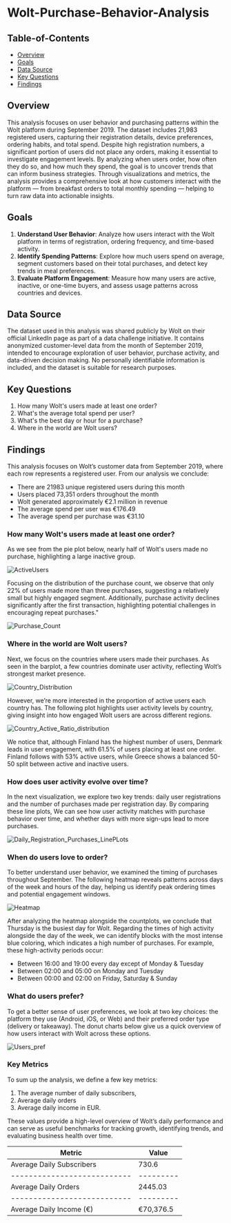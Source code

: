 # Wolt-Purchase-Behavior-Analysis

## Table-of-Contents
- [Overview](#Overview)
- [Goals](#Goals)
- [Data Source](#Data-Source)
- [Key Questions](#Key-Questions)
- [Findings](#Findings) 

## Overview
This analysis focuses on user behavior and purchasing patterns within the Wolt platform during September 2019. The dataset includes 21,983 registered users, capturing their registration details, device preferences, ordering habits, and total spend. Despite high registration numbers, a significant portion of users did not place any orders, making it essential to investigate engagement levels. By analyzing when users order, how often they do so, and how much they spend, the goal is to uncover trends that can inform business strategies. Through visualizations and metrics, the analysis provides a comprehensive look at how customers interact with the platform — from breakfast orders to total monthly spending — helping to turn raw data into actionable insights.

## Goals
1. **Understand User Behavior**:
    Analyze how users interact with the Wolt platform in terms of registration, ordering frequency, and time-based activity.
3. **Identify Spending Patterns**:
    Explore how much users spend on average, segment customers based on their total purchases, and detect key trends in meal preferences.
5. **Evaluate Platform Engagement**:
    Measure how many users are active, inactive, or one-time buyers, and assess usage patterns across countries and devices.

## Data Source
The dataset used in this analysis was shared publicly by Wolt on their official LinkedIn page as part of a data challenge initiative. It contains anonymized customer-level data from the month of September 2019, intended to encourage exploration of user behavior, purchase activity, and data-driven decision making. No personally identifiable information is included, and the dataset is suitable for research purposes.

## Key Questions
1. How many Wolt's users made at least one order?
2. What's the average total spend per user?
3. What's the best day or hour for a purchase?
4. Where in the world are Wolt users?

## Findings
This analysis focuses on Wolt’s customer data from September 2019, where each row represents a registered user. From our analysis we conclude: 
- There are 21983 unique registered users during this month
- Users placed 73,351 orders throughout the month
- Wolt generated approximately €2.1 million in revenue
- The average spend per user was €176.49
- The average spend per purchase was €31.10



### How many Wolt's users made at least one order?
   
As we see from the pie plot below, nearly half of Wolt's users made no purchase, highlighting a large inactive group.

![ActiveUsers](https://github.com/leonemma/Wolt-Purchase-Behavior-Analysis/blob/main/Plots/active.png)

  
Focusing on the distribution of the purchase count, we observe that only 22% of users made more than three purchases, suggesting a relatively small but highly engaged segment. Additionally, purchase activity declines significantly after the first transaction, highlighting potential challenges in encouraging repeat purchases."

  
![Purchase_Count](https://github.com/leonemma/Wolt-Purchase-Behavior-Analysis/blob/main/Plots/purchase_count.png)


### Where in the world are Wolt users?
Next, we focus on the countries where users made their purchases. As seen in the barplot, a few countries dominate user activity, reflecting Wolt’s strongest market presence.

![Country_Distribution](https://github.com/leonemma/Wolt-Purchase-Behavior-Analysis/blob/main/Plots/8country.png)  

However, we’re more interested in the proportion of active users each country has.
The following plot highlights user activity levels by country, giving insight into how engaged Wolt users are across different regions.  

![Country_Active_Ratio_distribution](https://github.com/leonemma/Wolt-Purchase-Behavior-Analysis/blob/main/Plots/Countries_new.png)

We notice that, although Finland has the highest number of users, Denmark leads in user engagement, with 61.5% of users placing at least one order. Finland follows with 53% active users, while Greece shows a balanced 50-50 split between active and inactive users. 

### How does user activity evolve over time?
In the next visualization, we explore two key trends: daily user registrations and the number of purchases made per registration day. By comparing these line plots, We can see how user activity matches with purchase behavior over time, and whether days with more sign-ups lead to more purchases.  

![Daily_Registration_Purchases_LinePLots](https://github.com/leonemma/Wolt-Purchase-Behavior-Analysis/blob/main/Plots/new_combined.png)

### When do users love to order?
To better understand user behavior, we examined the timing of purchases throughout September. The following heatmap reveals patterns across days of the week and hours of the day, helping us identify peak ordering times and potential engagement windows.  

![Heatmap](https://github.com/leonemma/Wolt-Purchase-Behavior-Analysis/blob/main/Plots/newplot%20(1).png)

After analyzing the heatmap alongside the countplots, we conclude that Thursday is the busiest day for Wolt. Regarding the times of high activity alongside the day of the week, we can identify blocks with the most intense blue coloring, which indicates a high number of purchases. For example, these high-activity periods occur:
- Between 16:00 and 19:00 every day except of Monday & Tuesday
- Between 02:00 and 05:00 on Monday and Tuesday
- Between 00:00 and 02:00 on Friday, Saturday & Sunday

### What do users prefer?
To get a better sense of user preferences, we look at two key choices: the platform they use (Android, iOS, or Web) and their preferred order type (delivery or takeaway). The donut charts below give us a quick overview of how users interact with Wolt across these options.  

![Users_pref](https://github.com/leonemma/Wolt-Purchase-Behavior-Analysis/blob/main/Plots/users_pref.png)

### Key Metrics
To sum up the analysis, we define a few key metrics: 
1. The average number of daily subscribers,
2. Average daily orders
3. Average daily income in EUR.
     
These values provide a high-level overview of Wolt’s daily performance and can serve as useful benchmarks for tracking growth, identifying trends, and evaluating business health over time.

|            Metric         |  Value  |
|---------------------------|---------|
| Average Daily Subscribers |  730.6  |
|---------------------------|---------|
|   Average Daily Orders    | 2445.03 |
|---------------------------|---------|
|  Average Daily Income (€) |€70,376.5|


